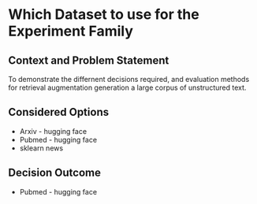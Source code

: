 # Which Dataset to use for the Experiment Family

## Context and Problem Statement

To demonstrate the differnent decisions required, and evaluation methods for retrieval augmentation generation a large corpus of unstructured text. 

## Considered Options

- Arxiv - hugging face
- Pubmed - hugging face
- sklearn news

## Decision Outcome

- Pubmed - hugging face
